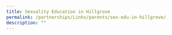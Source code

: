 ```yaml
---
title: Sexuality Education in Hillgrove
permalink: /partnerships/Links/parents/sex-edu-in-hillgrove/
description: ""
---
```

